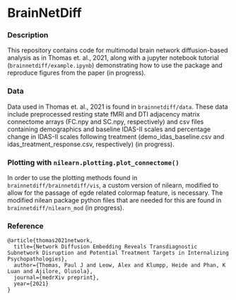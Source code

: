 # BrainNetDiff
### Description
This repository contains code for multimodal brain network diffusion-based analysis as in Thomas et. al., 2021, along with a jupyter notebook tutorial (`brainnetdiff/example.ipynb`) demonstrating how to use the package and reproduce figures from the paper (in progress). 

### Data
Data used in Thomas et. al., 2021 is found in `brainnetdiff/data`. These data include preprocessed resting state fMRI and DTI adjacency matrix connectome arrays (FC.npy and SC.npy, respectively) and csv files containing demographics and baseline IDAS-II scales and percentage change in IDAS-II scales following treatment (demo_idas_baseline.csv and idas_treatment_response.csv, respectively) (in progress). 

### Plotting with `nilearn.plotting.plot_connectome()`
In order to use the plotting methods found in `brainnetdiff/brainnetdiff/vis`, a custom version of nilearn, modified to allow for the passage of egde related colormap feature, is necessary. The modified nilean package python files that are needed for this are found in `brainnetdiff/nilearn_mod` (in progress). 

### Reference
```
@article{thomas2021network,
  title={Network Diffusion Embedding Reveals Transdiagnostic Subnetwork Disruption and Potential Treatment Targets in Internalizing Psychopathologies},
  author={Thomas, Paul J and Leow, Alex and Klumpp, Heide and Phan, K Luan and Ajilore, Olusola},
  journal={medrXiv preprint},
  year={2021}
}
```
